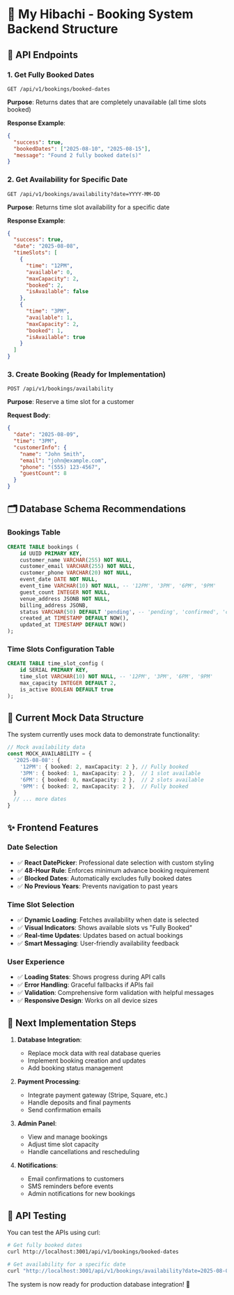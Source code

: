 # 🍱 My Hibachi - Booking System Backend Structure

## 📡 API Endpoints

### 1. Get Fully Booked Dates
```
GET /api/v1/bookings/booked-dates
```
**Purpose**: Returns dates that are completely unavailable (all time slots booked)

**Response Example**:
```json
{
  "success": true,
  "bookedDates": ["2025-08-10", "2025-08-15"],
  "message": "Found 2 fully booked date(s)"
}
```

### 2. Get Availability for Specific Date
```
GET /api/v1/bookings/availability?date=YYYY-MM-DD
```
**Purpose**: Returns time slot availability for a specific date

**Response Example**:
```json
{
  "success": true,
  "date": "2025-08-08",
  "timeSlots": [
    {
      "time": "12PM",
      "available": 0,
      "maxCapacity": 2,
      "booked": 2,
      "isAvailable": false
    },
    {
      "time": "3PM", 
      "available": 1,
      "maxCapacity": 2,
      "booked": 1,
      "isAvailable": true
    }
  ]
}
```

### 3. Create Booking (Ready for Implementation)
```
POST /api/v1/bookings/availability
```
**Purpose**: Reserve a time slot for a customer

**Request Body**:
```json
{
  "date": "2025-08-09",
  "time": "3PM",
  "customerInfo": {
    "name": "John Smith",
    "email": "john@example.com",
    "phone": "(555) 123-4567",
    "guestCount": 8
  }
}
```

## 🗂️ Database Schema Recommendations

### Bookings Table
```sql
CREATE TABLE bookings (
    id UUID PRIMARY KEY,
    customer_name VARCHAR(255) NOT NULL,
    customer_email VARCHAR(255) NOT NULL,
    customer_phone VARCHAR(20) NOT NULL,
    event_date DATE NOT NULL,
    event_time VARCHAR(10) NOT NULL, -- '12PM', '3PM', '6PM', '9PM'
    guest_count INTEGER NOT NULL,
    venue_address JSONB NOT NULL,
    billing_address JSONB,
    status VARCHAR(50) DEFAULT 'pending', -- 'pending', 'confirmed', 'cancelled'
    created_at TIMESTAMP DEFAULT NOW(),
    updated_at TIMESTAMP DEFAULT NOW()
);
```

### Time Slots Configuration Table
```sql
CREATE TABLE time_slot_config (
    id SERIAL PRIMARY KEY,
    time_slot VARCHAR(10) NOT NULL, -- '12PM', '3PM', '6PM', '9PM'  
    max_capacity INTEGER DEFAULT 2,
    is_active BOOLEAN DEFAULT true
);
```

## 🔧 Current Mock Data Structure

The system currently uses mock data to demonstrate functionality:

```typescript
// Mock availability data
const MOCK_AVAILABILITY = {
  '2025-08-08': {
    '12PM': { booked: 2, maxCapacity: 2 }, // Fully booked
    '3PM': { booked: 1, maxCapacity: 2 },  // 1 slot available
    '6PM': { booked: 0, maxCapacity: 2 },  // 2 slots available  
    '9PM': { booked: 2, maxCapacity: 2 },  // Fully booked
  }
  // ... more dates
}
```

## ✨ Frontend Features

### Date Selection
- ✅ **React DatePicker**: Professional date selection with custom styling
- ✅ **48-Hour Rule**: Enforces minimum advance booking requirement
- ✅ **Blocked Dates**: Automatically excludes fully booked dates
- ✅ **No Previous Years**: Prevents navigation to past years

### Time Slot Selection  
- ✅ **Dynamic Loading**: Fetches availability when date is selected
- ✅ **Visual Indicators**: Shows available slots vs "Fully Booked"
- ✅ **Real-time Updates**: Updates based on actual bookings
- ✅ **Smart Messaging**: User-friendly availability feedback

### User Experience
- ✅ **Loading States**: Shows progress during API calls
- ✅ **Error Handling**: Graceful fallbacks if APIs fail
- ✅ **Validation**: Comprehensive form validation with helpful messages
- ✅ **Responsive Design**: Works on all device sizes

## 🚀 Next Implementation Steps

1. **Database Integration**:
   - Replace mock data with real database queries
   - Implement booking creation and updates
   - Add booking status management

2. **Payment Processing**:
   - Integrate payment gateway (Stripe, Square, etc.)
   - Handle deposits and final payments
   - Send confirmation emails

3. **Admin Panel**:
   - View and manage bookings
   - Adjust time slot capacity
   - Handle cancellations and rescheduling

4. **Notifications**:
   - Email confirmations to customers
   - SMS reminders before events
   - Admin notifications for new bookings

## 📱 API Testing

You can test the APIs using curl:

```bash
# Get fully booked dates
curl http://localhost:3001/api/v1/bookings/booked-dates

# Get availability for a specific date
curl "http://localhost:3001/api/v1/bookings/availability?date=2025-08-08"
```

The system is now ready for production database integration! 🎉
